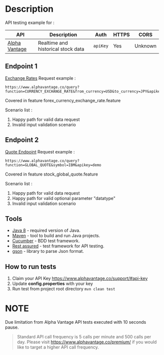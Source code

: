 # Description
API testing example for :  
 
API | Description | Auth | HTTPS | CORS |
|---|---|---|---|---|
| [Alpha Vantage](https://www.alphavantage.co/) | Realtime and historical stock data | `apiKey` | Yes | Unknown |

## Endpoint 1
[Exchange Rates](https://www.alphavantage.co/documentation/#currency-exchange)
Request example :
```
https://www.alphavantage.co/query?function=CURRENCY_EXCHANGE_RATE&from_currency=USD&to_currency=JPY&apikey=demo
```
Covered in feature forex_currency_exchange_rate.feature

Scenario list : 
1. Happy path for valid data request
2. Invalid input validation scenario

## Endpoint 2
[Quote Endpoint](https://www.alphavantage.co/documentation/#latestprice)
Request example : 
```
https://www.alphavantage.co/query?function=GLOBAL_QUOTE&symbol=IBM&apikey=demo
```
Covered in feature stock_global_quote.feature

Scenario list : 
1. Happy path for valid data request
2. Happy path for valid optional parameter "datatype"
3. Invalid input validation scenario

## Tools 
- [Java 8](https://www.oracle.com/java/technologies/javase-jre8-downloads.html) - required version of Java.
- [Maven](https://maven.apache.org) - tool to build and run Java projects.
- [Cucumber](https://cucumber.io) - BDD test framework.
- [Rest assured](http://rest-assured.io) - test framework for API testing.
- [gson](https://github.com/google/gson) - library to parse Json format.


## How to run tests 
1. Claim your API Key https://www.alphavantage.co/support/#api-key
2. Update __config.properties__ with your key
3. Run test from project root directory  ```mvn clean test```

# NOTE 
Due limitation from Alpha Vantage API tests executed with 10 seconds pause. 

  > Standard API call frequency is 5 calls per minute and 500 calls per day.
  > Please visit https://www.alphavantage.co/premium/ if you would like to target a higher API call frequency.